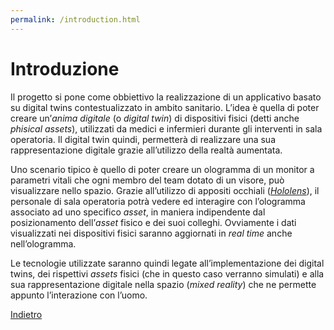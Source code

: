 ```yaml
---
permalink: /introduction.html
---
```


# Introduzione

<p>Il progetto si pone come obbiettivo la realizzazione di un applicativo basato su digital twins contestualizzato in ambito sanitario. L’idea è quella di poter creare un’<em>anima digitale</em> (o <em>digital twin</em>) di dispositivi fisici (detti anche <em>phisical assets</em>), utilizzati da medici e infermieri durante gli interventi in sala operatoria. Il digital twin quindi, permetterà di realizzare una sua rappresentazione digitale grazie all’utilizzo della realtà aumentata.</p>
<p>Uno scenario tipico è quello di poter creare un ologramma di un monitor a parametri vitali che ogni membro del team dotato di un visore, può visualizzare nello spazio. Grazie all’utilizzo di appositi occhiali (<a href="https://www.microsoft.com/it-it/hololens"><em>Hololens</em></a>), il personale di sala operatoria potrà vedere ed interagire con l’ologramma associato ad uno specifico <em>asset</em>, in maniera indipendente dal posizionamento dell’<em>asset</em> fisico e dei suoi colleghi. Ovviamente i dati visualizzati nei dispositivi fisici saranno aggiornati in <em>real time</em> anche nell’ologramma.</p>
<p>Le tecnologie utilizzate saranno quindi legate all’implementazione dei digital twins, dei rispettivi <em>assets</em> fisici (che in questo caso verranno simulati) e alla sua rappresentazione digitale nella spazio (<em>mixed reality</em>) che ne permette appunto l’interazione con l’uomo.</p>

<a href="https://lucagiorgettismp.github.io/AzureHealthcareDigitalTwins/">Indietro</a>
